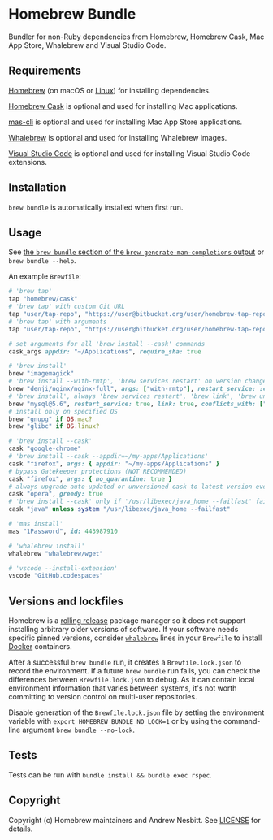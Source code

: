 # Homebrew Bundle

Bundler for non-Ruby dependencies from Homebrew, Homebrew Cask, Mac App Store, Whalebrew and Visual Studio Code.

## Requirements

[Homebrew](https://github.com/Homebrew/brew) (on macOS or [Linux](https://docs.brew.sh/Homebrew-on-Linux)) for installing dependencies.

[Homebrew Cask](https://github.com/Homebrew/homebrew-cask) is optional and used for installing Mac applications.

[mas-cli](https://github.com/mas-cli/mas) is optional and used for installing Mac App Store applications.

[Whalebrew](https://github.com/whalebrew/whalebrew) is optional and used for installing Whalebrew images.

[Visual Studio Code](https://code.visualstudio.com/) is optional and used for installing Visual Studio Code extensions.

## Installation

`brew bundle` is automatically installed when first run.

## Usage

See [the `brew bundle` section of the `brew generate-man-completions` output](https://docs.brew.sh/Manpage#bundle-subcommand) or `brew bundle --help`.

An example `Brewfile`:

```ruby
# 'brew tap'
tap "homebrew/cask"
# 'brew tap' with custom Git URL
tap "user/tap-repo", "https://user@bitbucket.org/user/homebrew-tap-repo.git"
# 'brew tap' with arguments
tap "user/tap-repo", "https://user@bitbucket.org/user/homebrew-tap-repo.git", force_auto_update: true

# set arguments for all 'brew install --cask' commands
cask_args appdir: "~/Applications", require_sha: true

# 'brew install'
brew "imagemagick"
# 'brew install --with-rmtp', 'brew services restart' on version changes
brew "denji/nginx/nginx-full", args: ["with-rmtp"], restart_service: :changed
# 'brew install', always 'brew services restart', 'brew link', 'brew unlink mysql' (if it is installed)
brew "mysql@5.6", restart_service: true, link: true, conflicts_with: ["mysql"]
# install only on specified OS
brew "gnupg" if OS.mac?
brew "glibc" if OS.linux?

# 'brew install --cask'
cask "google-chrome"
# 'brew install --cask --appdir=~/my-apps/Applications'
cask "firefox", args: { appdir: "~/my-apps/Applications" }
# bypass Gatekeeper protections (NOT RECOMMENDED)
cask "firefox", args: { no_quarantine: true }
# always upgrade auto-updated or unversioned cask to latest version even if already installed
cask "opera", greedy: true
# 'brew install --cask' only if '/usr/libexec/java_home --failfast' fails
cask "java" unless system "/usr/libexec/java_home --failfast"

# 'mas install'
mas "1Password", id: 443987910

# 'whalebrew install'
whalebrew "whalebrew/wget"

# 'vscode --install-extension'
vscode "GitHub.codespaces"
```

## Versions and lockfiles

Homebrew is a [rolling release](https://en.wikipedia.org/wiki/Rolling_release) package manager so it does not support installing arbitrary older versions of software.
If your software needs specific pinned versions, consider [`whalebrew`](https://github.com/whalebrew/whalebrew) lines in your `Brewfile` to install [Docker](https://www.docker.com) containers.

After a successful `brew bundle` run, it creates a `Brewfile.lock.json` to record the environment. If a future `brew bundle` run fails, you can check the differences between `Brewfile.lock.json` to debug. As it can contain local environment information that varies between systems, it's not worth committing to version control on multi-user repositories.

Disable generation of the `Brewfile.lock.json` file by setting the environment variable with `export HOMEBREW_BUNDLE_NO_LOCK=1` or by using the command-line argument `brew bundle --no-lock`.

## Tests

Tests can be run with `bundle install && bundle exec rspec`.

## Copyright

Copyright (c) Homebrew maintainers and Andrew Nesbitt. See [LICENSE](https://github.com/Homebrew/homebrew-bundle/blob/HEAD/LICENSE) for details.
